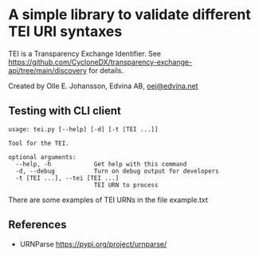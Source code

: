 # A simple library to validate different TEI URI syntaxes

TEI is a Transparency Exchange Identifier. See
https://github.com/CycloneDX/transparency-exchange-api/tree/main/discovery
for details.

Created by Olle E. Johansson, Edvina AB, oej@edvina.net

## Testing with CLI client

```text
usage: tei.py [--help] [-d] [-t [TEI ...]]

Tool for the TEI.

optional arguments:
  --help, -h            Get help with this command
  -d, --debug           Turn on debug output for developers
  -t [TEI ...], --tei [TEI ...]
                        TEI URN to process
```

There are some examples of TEI URNs in the file example.txt

## References

- URNParse https://pypi.org/project/urnparse/
